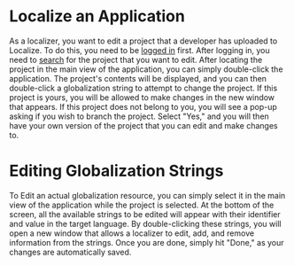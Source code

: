# Localize an Application

As a localizer, you want to edit a project that a developer has uploaded to Localize.  To do this, you need to be [logged in](login.html) first.  After logging in, you need to [search](search.html) for the project that you want to edit.  After locating the project in the main view of the application, you can simply double-click the application.  The project's contents will be displayed, and you can then double-click a globalization string to attempt to change the project.  If this project is yours, you will be allowed to make changes in the new window that appears.  If this project does not belong to you, you will see a pop-up asking if you wish to branch the project.  Select "Yes," and you will then have your own version of the project that you can edit and make changes to.

# Editing Globalization Strings

To Edit an actual globalization resource, you can simply select it in the main view of the application while the project is selected.  At the bottom of the screen, all the available strings to be edited will appear with their identifier and value in the target language.  By double-clicking these strings, you will open a new window that allows a localizer to edit, add, and remove information from the strings.  Once you are done, simply hit "Done," as your changes are automatically saved.